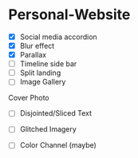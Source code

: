 # Personal-Website

- [x] Social media accordion 
- [x] Blur effect
- [x] Parallax 
- [ ] Timeline side bar
- [ ] Split landing 
- [ ] Image Gallery

Cover Photo
- [ ] Disjointed/Sliced Text
- [ ] Glitched Imagery
- [ ] Color Channel (maybe)

